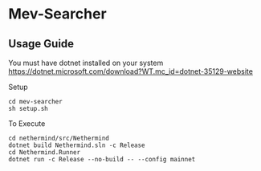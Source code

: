 # Mev-Searcher

## Usage Guide 

You must have dotnet installed on your system
https://dotnet.microsoft.com/download?WT.mc_id=dotnet-35129-website


Setup
```git clone git@github.com:1swaraj/mev-searcher.git --recursive
cd mev-searcher
sh setup.sh
```

To Execute
```
cd nethermind/src/Nethermind
dotnet build Nethermind.sln -c Release
cd Nethermind.Runner
dotnet run -c Release --no-build -- --config mainnet
```
